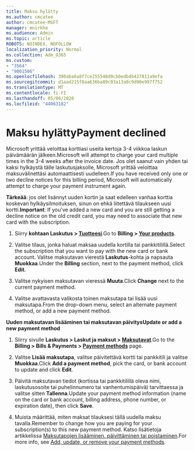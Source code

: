 ```yaml
---
title: Maksu hylätty
ms.author: cmcatee
author: cmcatee-MSFT
manager: mnirkhe
ms.audience: Admin
ms.topic: article
ROBOTS: NOINDEX, NOFOLLOW
localization_priority: Normal
ms.collection: Adm_O365
ms.custom:
- "3564"
- "9001506"
ms.openlocfilehash: 390aba6a8f7ce255548d9cb0edb4b427811a9efa
ms.sourcegitcommit: d1aad215f8aa636ba89c93a13a0c9d90e997f752
ms.translationtype: MT
ms.contentlocale: fi-FI
ms.lasthandoff: 05/06/2020
ms.locfileid: "44063182"
---
```

# <a name="payment-declined"></a><span data-ttu-id="e0087-102">Maksu hylätty</span><span class="sxs-lookup"><span data-stu-id="e0087-102">Payment declined</span></span>

<span data-ttu-id="e0087-103">Microsoft yrittää veloittaa korttiasi useita kertoja 3-4 viikkoa laskun päivämäärän jälkeen.</span><span class="sxs-lookup"><span data-stu-id="e0087-103">Microsoft will attempt to charge your card multiple times in the 3-4 weeks after the invoice date.</span></span>  <span data-ttu-id="e0087-104">Jos olet saanut vain yhden tai kaksi hylkäystä tälle laskutusjaksolle, Microsoft yrittää veloittaa maksuvälinettäsi automaattisesti uudelleen.</span><span class="sxs-lookup"><span data-stu-id="e0087-104">If you have received only one or two decline notices for this billing period, Microsoft will automatically attempt to charge your payment instrument again.</span></span>  

<span data-ttu-id="e0087-105">**Tärkeää**: jos olet lisännyt uuden kortin ja saat edelleen vanhaa korttia koskevan hylkäysilmoituksen, sinun on ehkä liitettävä tilaukseen uusi kortti.</span><span class="sxs-lookup"><span data-stu-id="e0087-105">**Important**: If you've added a new card and you are still getting a decline notice on the old credit card, you may need to associate that new card with the subscription.</span></span>

1. <span data-ttu-id="e0087-106">Siirry **kohtaan Laskutus > [Tuotteesi](https://go.microsoft.com/fwlink/p/?linkid=842054)**.</span><span class="sxs-lookup"><span data-stu-id="e0087-106">Go to **Billing > [Your products](https://go.microsoft.com/fwlink/p/?linkid=842054)**.</span></span>

2. <span data-ttu-id="e0087-107">Valitse tilaus, jonka haluat maksaa uudella kortilla tai pankkitilillä.</span><span class="sxs-lookup"><span data-stu-id="e0087-107">Select the subscription that you want to pay with the new card or bank account.</span></span> <span data-ttu-id="e0087-108">Valitse maksutavan vierestä **Laskutus**-kohta ja napsauta **Muokkaa**.</span><span class="sxs-lookup"><span data-stu-id="e0087-108">Under the **Billing** section, next to the payment method, click **Edit**.</span></span>

3. <span data-ttu-id="e0087-109">Valitse nykyisen maksutavan vieressä **Muuta**.</span><span class="sxs-lookup"><span data-stu-id="e0087-109">Click **Change** next to the current payment method.</span></span>

4. <span data-ttu-id="e0087-110">Valitse avattavasta valikosta toinen maksutapa tai lisää uusi maksutapa.</span><span class="sxs-lookup"><span data-stu-id="e0087-110">From the drop-down menu, select an alternate payment method, or add a new payment method.</span></span>

<span data-ttu-id="e0087-111">**Uuden maksutavan lisääminen tai maksutavan päivitys**</span><span class="sxs-lookup"><span data-stu-id="e0087-111">**Update or add a new payment method**</span></span>

1. <span data-ttu-id="e0087-112">Siirry sivulle **Laskutus > Laskut ja maksut > [Maksutavat](https://go.microsoft.com/fwlink/p/?linkid=2018806)**.</span><span class="sxs-lookup"><span data-stu-id="e0087-112">Go to the **Billing > Bills & Payments > [Payment methods](https://go.microsoft.com/fwlink/p/?linkid=2018806)** page.</span></span>

2. <span data-ttu-id="e0087-113">Valitse **Lisää maksutapa**, valitse päivitettävä kortti tai pankkitili ja valitse **Muokkaa**.</span><span class="sxs-lookup"><span data-stu-id="e0087-113">Click **Add a payment method**, pick the card, or bank account to update and click **Edit**.</span></span>

3. <span data-ttu-id="e0087-114">Päivitä maksutavan tiedot (kortissa tai pankkitilillä oleva nimi, laskutusosoite tai puhelinnumero tai vanhentumispäivä) tarvittaessa ja valitse sitten **Tallenna**.</span><span class="sxs-lookup"><span data-stu-id="e0087-114">Update your payment method information (name on the card or bank account, billing address, phone number, or expiration date), then click **Save**.</span></span>

4. <span data-ttu-id="e0087-115">Muista määrittää, miten maksat tilauksesi tällä uudella maksu tavalla.</span><span class="sxs-lookup"><span data-stu-id="e0087-115">Remember to change how you are paying for your subscription(s) to this new payment method.</span></span> <span data-ttu-id="e0087-116">Katso lisätietoja artikkelissa [Maksutapojen lisääminen, päivittäminen tai poistaminen](https://go.microsoft.com/fwlink/?linkid=2118133).</span><span class="sxs-lookup"><span data-stu-id="e0087-116">For more info, see [Add, update, or remove your payment methods](https://go.microsoft.com/fwlink/?linkid=2118133).</span></span>
